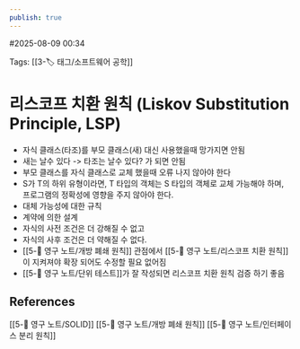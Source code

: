 ```yaml
---
publish: true
---
```

#2025-08-09 00:34

Tags: [[3-🏷️ 태그/소프트웨어 공학]]

# 리스코프 치환 원칙 (Liskov Substitution Principle, LSP)
- 자식 클래스(타조)를 부모 클래스(새) 대신 사용했을때 망가지면 안됨
- 새는 날수 있다 -> 타조는 날수 있다? 가 되면 안됨
- 부모 클래스를 자식 클래스로 교체 했을때 오류 나지 않아야 한다
- S가 T의 하위 유형이라면, T 타입의 객체는 S 타입의 객체로 교체 가능해야 하며, 프로그램의 정확성에 영향을 주지 않아야 한다.
- 대체 가능성에 대한 규칙
- 계약에 의한 설계
- 자식의 사전 조건은 더 강해질 수 없고
- 자식의 사후 조건은 더 약해질 수 없다.
- [[5-💎 영구 노트/개방 폐쇄 원칙]] 관점에서 [[5-💎 영구 노트/리스코프 치환 원칙]]이 지켜져야 확장 되어도 수정할 필요 없어짐
- [[5-💎 영구 노트/단위 테스트]]가 잘 작성되면 리스코프 치환 원칙 검증 하기 좋음

## References
[[5-💎 영구 노트/SOLID]]
[[5-💎 영구 노트/개방 폐쇄 원칙]]
[[5-💎 영구 노트/인터페이스 분리 원칙]]